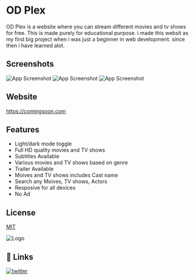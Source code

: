 # OD Plex

OD Plex is a website where you can stream different movies and tv shows for free. This is made purely for educational purpose. i made this websit as my first big project when i was just a beginner in web development. since then i have learned alot.

## Screenshots

![App Screenshot](https://iwebp.extraimage.xyz/webp/auto/90/CJEW4LsOK5MjRukb_p_ok3T3ag77TJaDA1pcToko9C5BHdq9VKD0UBcqWUA7CG9pE7bUzs.webp)
![App Screenshot](https://iwebp.extraimage.xyz/webp/auto/90/CJEW4LsOK5MjRukb_p_ok3T3ag77TJaDA1pcToko9C5BHdq9VKD0UBcqWUA7Cr_s_5k7bUzs.webp)
![App Screenshot](https://iwebp.extraimage.xyz/webp/auto/90/CJEW4LsOK5MjRukb_p_ok3T3ag77TJaDA1pcToko9C5BHdq9VKD0UBcqWUA7C98qc7bUzs.webp)

## Website

https://comingsoon.com

## Features

- Light/dark mode toggle
- Full HD quality movies and TV shows
- Subtitles Available
- Various movies and TV shows based on genre
- Trailer Available
- Moives and TV shows includes Cast name
- Search any Moives, TV shows, Actors
- Resposive for all devices
- No Ad

## License

[MIT](https://github.com/instatechhd/odplex/blob/main/LICENSE)

![Logo](https://iwebp.extraimage.xyz/webp/auto/90/CJEW4LsOK5MjRukb_p_ok3T3ag77TJaDA1pcToko9C5BHdq9VKD0UBcqWUA7De_s_po7bUzs.webp)


## 🔗 Links

[![twitter](https://img.shields.io/badge/twitter-1DA1F2?style=for-the-badge&logo=twitter&logoColor=white)](https://www.twitter.com/useapolloapp/)
